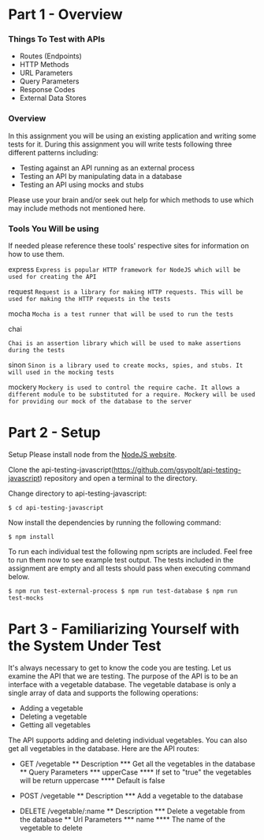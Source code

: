 # Part 1 - Overview 

### Things To Test with APIs
- Routes (Endpoints)
- HTTP Methods
- URL Parameters
- Query Parameters
- Response Codes
- External Data Stores

### Overview

In this assignment you will be using an existing application and writing some tests for it. During this assignment you will write tests following three different patterns including:

- Testing against an API running as an external process
- Testing an API by manipulating data in a database
- Testing an API using mocks and stubs

Please use your brain and/or seek out help for which methods to use which may include methods not mentioned here.

### Tools You Will be using
If needed please reference these tools' respective sites for information on how to use them.

express
`Express is popular HTTP framework for NodeJS which will be used for creating the API`

request
`Request is a library for making HTTP requests. This will be used for making the HTTP requests in the tests`

mocha
`Mocha is a test runner that will be used to run the tests`

chai

`Chai is an assertion library which will be used to make assertions during the tests`

sinon
`Sinon is a library used to create mocks, spies, and stubs. It will used in the mocking tests`

mockery
`Mockery is used to control the require cache. It allows a different module to be substituted for a require. Mockery will be used for providing our mock of the database to the server`

# Part 2 - Setup

Setup
Please install node from the [NodeJS website](https://nodejs.org/en/).

Clone the api-testing-javascript(https://github.com/gsypolt/api-testing-javascript) repository and open a terminal to the directory.

Change directory to api-testing-javascript:

`
$ cd api-testing-javascript
` 

Now install the dependencies by running the following command:

`
$ npm install
`

To run each individual test the following npm scripts are included. Feel free to run them now to see example test output. The tests included in the assignment are empty and all tests should pass when executing command below.

`
$ npm run test-external-process
$ npm run test-database
$ npm run test-mocks
`

# Part 3 - Familiarizing Yourself with the System Under Test

It's always necessary to get to know the code you are testing. Let us examine the API that we are testing. The purpose of the API is to be an interface with a vegetable database. The vegetable database is only a single array of data and supports the following operations:

- Adding a vegetable
- Deleting a vegetable
- Getting all vegetables

The API supports adding and deleting individual vegetables. You can also get all vegetables in the database. Here are the API routes:

* GET /vegetable
** Description
*** Get all the vegetables in the database
** Query Parameters
*** upperCase
**** If set to "true" the vegetables will be return uppercase
**** Default is false

* POST /vegetable
** Description
*** Add a vegetable to the database

* DELETE /vegetable/:name
** Description
*** Delete a vegetable from the database
** Url Parameters
*** name
**** The name of the vegetable to delete

